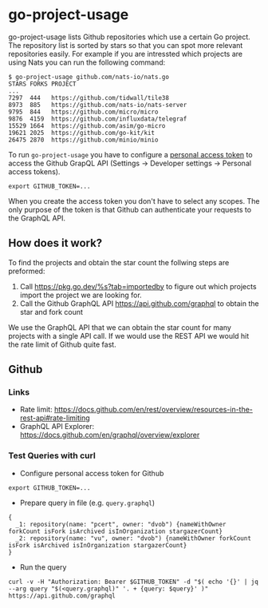 # go-project-usage
go-project-usage lists Github repositories which use a certain Go project. The repository list is sorted by stars so that you can spot more relevant repositories easily. For example if you are intressted which projects are using Nats you can run the following command:
```
$ go-project-usage github.com/nats-io/nats.go
STARS FORKS PROJECT
...
7297  444   https://github.com/tidwall/tile38
8973  885   https://github.com/nats-io/nats-server
9795  844   https://github.com/micro/micro
9876  4159  https://github.com/influxdata/telegraf
15529 1664  https://github.com/asim/go-micro
19621 2025  https://github.com/go-kit/kit
26475 2870  https://github.com/minio/minio
```

To run `go-project-usage` you have to configure a [personal access token](https://docs.github.com/en/github/authenticating-to-github/creating-a-personal-access-token) to access the Github GrapQL API (Settings -> Developer settings -> Personal access tokens).
```
export GITHUB_TOKEN=...
```
When you create the access token you don't have to select any scopes. The only purpose of the token is that Github can authenticate your requests to the GraphQL API.

## How does it work?
To find the projects and obtain the star count the follwing steps are preformed:
1. Call https://pkg.go.dev/%s?tab=importedby to figure out which projects import the project we are looking for.
2. Call the Github GraphQL API https://api.github.com/graphql to obtain the star and fork count

We use the GraphQL API that we can obtain the star count for many projects with a single API call. If we would use the REST API we would hit the rate limit of Github quite fast.

## Github
### Links
* Rate limit: https://docs.github.com/en/rest/overview/resources-in-the-rest-api#rate-limiting
* GraphQL API Explorer: https://docs.github.com/en/graphql/overview/explorer

### Test Queries with curl
* Configure personal access token for Github
```
export GITHUB_TOKEN=...
```
* Prepare query in  file (e.g. `query.graphql`)
```
{
  _1: repository(name: "pcert", owner: "dvob") {nameWithOwner forkCount isFork isArchived isInOrganization stargazerCount}
  _2: repository(name: "vu", owner: "dvob") {nameWithOwner forkCount isFork isArchived isInOrganization stargazerCount}
}
```

* Run the query
```
curl -v -H "Authorization: Bearer $GITHUB_TOKEN" -d "$( echo '{}' | jq --arg query "$(<query.graphql)" '. + {query: $query}' )" https://api.github.com/graphql
```
